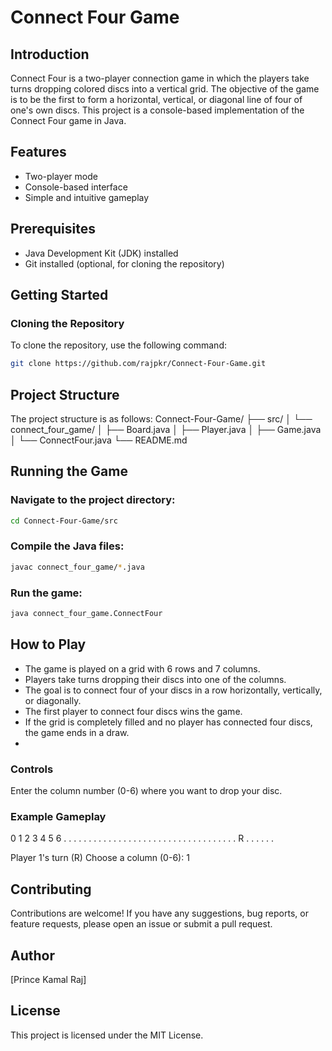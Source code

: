 # Connect Four Game

## Introduction

Connect Four is a two-player connection game in which the players take turns dropping colored discs into a vertical grid. The objective of the game is to be the first to form a horizontal, vertical, or diagonal line of four of one's own discs. This project is a console-based implementation of the Connect Four game in Java.

## Features

- Two-player mode
- Console-based interface
- Simple and intuitive gameplay

## Prerequisites

- Java Development Kit (JDK) installed
- Git installed (optional, for cloning the repository)

## Getting Started

### Cloning the Repository

To clone the repository, use the following command:
```sh
git clone https://github.com/rajpkr/Connect-Four-Game.git
```

## Project Structure
The project structure is as follows:
Connect-Four-Game/
├── src/
│   └── connect_four_game/
│       ├── Board.java
│       ├── Player.java
│       ├── Game.java
│       └── ConnectFour.java
└── README.md

## Running the Game
### Navigate to the project directory:
```sh
cd Connect-Four-Game/src
```
### Compile the Java files:
```sh
javac connect_four_game/*.java
```
### Run the game:
```sh
java connect_four_game.ConnectFour
```
## How to Play

- The game is played on a grid with 6 rows and 7 columns.
- Players take turns dropping their discs into one of the columns.
- The goal is to connect four of your discs in a row horizontally, vertically, or diagonally.
- The first player to connect four discs wins the game.
- If the grid is completely filled and no player has connected four discs, the game ends in a draw.
- 
### Controls
Enter the column number (0-6) where you want to drop your disc.

### Example Gameplay
 0 1 2 3 4 5 6
 . . . . . . .
 . . . . . . .
 . . . . . . .
 . . . . . . .
 . . . . . . .
 R . . . . . .

Player 1's turn (R)
Choose a column (0-6): 1

## Contributing
Contributions are welcome! If you have any suggestions, bug reports, or feature requests, please open an issue or submit a pull request.

## Author
[Prince Kamal Raj]

## License
This project is licensed under the MIT License.
